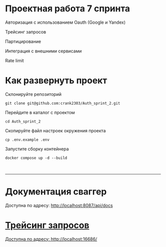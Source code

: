 # Проектная работа 7 спринта
Авторизация с использованием Oauth (Google и Yandex)

Трейсинг запросов

Партицирование

Интеграция с внешними сервисами

Rate limit

# Как развернуть проект

Склонируйте репозиторий
```
git clone git@github.com:crank2303/Auth_sprint_2.git
```

Перейдите в каталог с проектом
```
cd Auth_sprint_2
```

Скопируйте файл настроек окружения проекта
```
cp .env.example .env
```

Запустите сборку контейнера
```
docker compose up -d --build
```
<br>
<hr>

# Документация сваггер

Доступна по адресу: <a href="http://localhost:8087/api/docs">http://localhost:8087/api/docs

# Трейсинг запросов

Доступна по адресу: <a href="http://localhost:16686/">http://localhost:16686/
